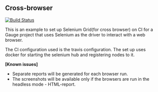 ## Cross-browser

[![Build Status](https://travis-ci.org/sguptatw/cross-browser.svg?branch=master)](https://travis-ci.org/sguptatw/cross-browser)

This is an example to set up Selenium Grid(for cross browser) on CI for a Gauge project that uses Selenium as the driver to interact with a web browser.

The CI configuration used is the travis configuration. The set up uses docker for starting the selenium hub and registering nodes to it.

**[Known issues]**
* Separate reports will be generated for each browser run.
* The screenshots will be available only if the browsers are run in the headless mode - HTML-report.
